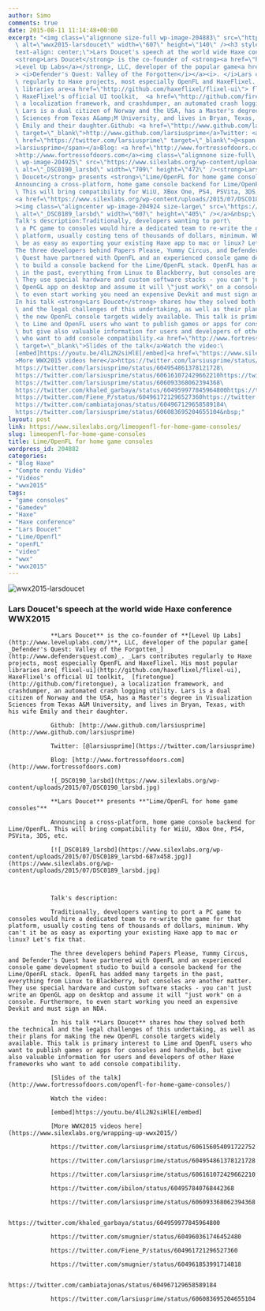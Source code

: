 ```yaml
---
author: Simo
comments: true
date: 2015-08-11 11:14:48+00:00
excerpt: "<img class=\"alignnone size-full wp-image-204883\" src=\"https://www.silexlabs.org/wp-content/uploads/2015/07/wwx2015-larsdoucet.png\"\
  \ alt=\"wwx2015-larsdoucet\" width=\"607\" height=\"140\" /><h3 style=\"\
  text-align: center;\">Lars Doucet's speech at the world wide Haxe conference WWX2015</h3>\
  <strong>Lars Doucet</strong> is the co-founder of <strong><a href=\"http://www.leveluplabs.com/\"\
  >Level Up Labs</a></strong>, LLC, developer of the popular game<a href=\"http://www.defendersquest.com\"\
  > <i>Defender's Quest: Valley of the Forgotten</i></a><i>. </i>Lars contributes\
  \ regularly to Haxe projects, most especially OpenFL and HaxeFlixel. His most popular\
  \ libraries are<a href=\"http://github.com/haxeflixel/flixel-ui\"> flixel-ui</a>,\
  \ HaxeFlixel's official UI toolkit,  <a href=\"http://github.com/firetongue\">firetongue</a>,\
  \ a localization framework, and crashdumper, an automated crash logging utility.\
  \ Lars is a dual citizen of Norway and the USA, has a Master's degree in Visualization\
  \ Sciences from Texas A&amp;M University, and lives in Bryan, Texas, with his wife\
  \ Emily and their daughter.Github: <a href=\"http://www.github.com/larsiusprime\"\
  \ target=\"_blank\">http://www.github.com/larsiusprime</a>Twitter: <a\
  \ href=\"https://twitter.com/larsiusprime\" target=\"_blank\">@<span class=\"screen-name\"\
  >larsiusprime</span></a>Blog: <a href=\"http://www.fortressofdoors.com\"\
  >http://www.fortressofdoors.com</a><img class=\"alignnone size-full\
  \ wp-image-204925\" src=\"https://www.silexlabs.org/wp-content/uploads/2015/07/DSC0190_larsbd.jpg\"\
  \ alt=\"_DSC0190_larsbd\" width=\"709\" height=\"472\" /><strong>Lars\
  \ Doucet</strong> presents <strong>\"Lime/OpenFL for home game consoles\"</strong>\
  Announcing a cross-platform, home game console backend for Lime/OpenFL.\
  \ This will bring compatibility for WiiU, XBox One, PS4, PSVita, 3DS, etc.\
  <a href=\"https://www.silexlabs.org/wp-content/uploads/2015/07/DSC0189_larsbd.jpg\"\
  ><img class=\"aligncenter wp-image-204924 size-large\" src=\"https://www.silexlabs.org/wp-content/uploads/2015/07/DSC0189_larsbd-687x458.jpg\"\
  \ alt=\"_DSC0189_larsbd\" width=\"607\" height=\"405\" /></a>&nbsp;\
  Talk's description:Traditionally, developers wanting to port\
  \ a PC game to consoles would hire a dedicated team to re-write the game for that\
  \ platform, usually costing tens of thousands of dollars, minimum. Why can't it\
  \ be as easy as exporting your existing Haxe app to mac or linux? Let's fix that.\
  The three developers behind Papers Please, Yummy Circus, and Defender's\
  \ Quest have partnered with OpenFL and an experienced console game development studio\
  \ to build a console backend for the Lime/OpenFL stack. OpenFL has added many targets\
  \ in the past, everything from Linux to Blackberry, but consoles are another matter.\
  \ They use special hardware and custom software stacks - you can't just write an\
  \ OpenGL app on desktop and assume it will \"just work\" on a console. Furthermore,\
  \ to even start working you need an expensive Devkit and must sign an NDA.\
  In his talk <strong>Lars Doucet</strong> shares how they solved both the technical\
  \ and the legal challenges of this undertaking, as well as their plans for making\
  \ the new OpenFL console targets widely available. This talk is primary interest\
  \ to Lime and OpenFL users who want to publish games or apps for consoles and handhelds,\
  \ but give also valuable information for users and developers of other Haxe frameworks\
  \ who want to add console compatibility.<a href=\"http://www.fortressofdoors.com/openfl-for-home-game-consoles/\"\
  \ target=\"_blank\">Slides of the talk</a>Watch the video:\
  [embed]https://youtu.be/4lL2N2siHlE[/embed]<a href=\"https://www.silexlabs.org/wrapping-up-wwx2015/\"\
  >More WWX2015 videos here</a>https://twitter.com/larsiusprime/status/606156054091722752\
  https://twitter.com/larsiusprime/status/604954861378121728\
  https://twitter.com/larsiusprime/status/606161072429662210https://twitter.com/ibilon/status/604957840768442368\
  https://twitter.com/larsiusprime/status/606093368062394368\
  https://twitter.com/khaled_garbaya/status/604959977845964800https://twitter.com/smugnier/status/604960361746452480\
  https://twitter.com/Fiene_P/status/604961721296527360https://twitter.com/smugnier/status/604961853991714818\
  https://twitter.com/cambiatajonas/status/604967129658589184\
  https://twitter.com/larsiusprime/status/606083695204655104&nbsp;"
layout: post
link: https://www.silexlabs.org/limeopenfl-for-home-game-consoles/
slug: limeopenfl-for-home-game-consoles
title: Lime/OpenFL for home game consoles
wordpress_id: 204882
categories:
- "Blog Haxe"
- "Compte rendu Vidéo"
- "Vidéos"
- "wwx2015"
tags:
- "game consoles"
- "Gamedev"
- "Haxe"
- "Haxe conference"
- "Lars Doucet"
- "Lime/Openfl"
- "openFL"
- "video"
- "wwx"
- "wwx2015"
---
```


![wwx2015-larsdoucet](https://www.silexlabs.org/wp-content/uploads/2015/07/wwx2015-larsdoucet.png)


### Lars Doucet's speech at the world wide Haxe conference WWX2015


				**Lars Doucet** is the co-founder of **[Level Up Labs](http://www.leveluplabs.com/)**, LLC, developer of the popular game[ _Defender's Quest: Valley of the Forgotten_](http://www.defendersquest.com)_. _Lars contributes regularly to Haxe projects, most especially OpenFL and HaxeFlixel. His most popular libraries are[ flixel-ui](http://github.com/haxeflixel/flixel-ui), HaxeFlixel's official UI toolkit,  [firetongue](http://github.com/firetongue), a localization framework, and crashdumper, an automated crash logging utility. Lars is a dual citizen of Norway and the USA, has a Master's degree in Visualization Sciences from Texas A&M University, and lives in Bryan, Texas, with his wife Emily and their daughter.

				Github: [http://www.github.com/larsiusprime](http://www.github.com/larsiusprime)

				Twitter: [@larsiusprime](https://twitter.com/larsiusprime)

				Blog: [http://www.fortressofdoors.com](http://www.fortressofdoors.com)

				![_DSC0190_larsbd](https://www.silexlabs.org/wp-content/uploads/2015/07/DSC0190_larsbd.jpg)

				**Lars Doucet** presents **"Lime/OpenFL for home game consoles"**

				Announcing a cross-platform, home game console backend for Lime/OpenFL. This will bring compatibility for WiiU, XBox One, PS4, PSVita, 3DS, etc.

				[![_DSC0189_larsbd](https://www.silexlabs.org/wp-content/uploads/2015/07/DSC0189_larsbd-687x458.jpg)](https://www.silexlabs.org/wp-content/uploads/2015/07/DSC0189_larsbd.jpg)



				Talk's description:

				Traditionally, developers wanting to port a PC game to consoles would hire a dedicated team to re-write the game for that platform, usually costing tens of thousands of dollars, minimum. Why can't it be as easy as exporting your existing Haxe app to mac or linux? Let's fix that.

				The three developers behind Papers Please, Yummy Circus, and Defender's Quest have partnered with OpenFL and an experienced console game development studio to build a console backend for the Lime/OpenFL stack. OpenFL has added many targets in the past, everything from Linux to Blackberry, but consoles are another matter. They use special hardware and custom software stacks - you can't just write an OpenGL app on desktop and assume it will "just work" on a console. Furthermore, to even start working you need an expensive Devkit and must sign an NDA.

				In his talk **Lars Doucet** shares how they solved both the technical and the legal challenges of this undertaking, as well as their plans for making the new OpenFL console targets widely available. This talk is primary interest to Lime and OpenFL users who want to publish games or apps for consoles and handhelds, but give also valuable information for users and developers of other Haxe frameworks who want to add console compatibility.

				[Slides of the talk](http://www.fortressofdoors.com/openfl-for-home-game-consoles/)

				Watch the video:

				[embed]https://youtu.be/4lL2N2siHlE[/embed]

				[More WWX2015 videos here](https://www.silexlabs.org/wrapping-up-wwx2015/)

				https://twitter.com/larsiusprime/status/606156054091722752

				https://twitter.com/larsiusprime/status/604954861378121728

				https://twitter.com/larsiusprime/status/606161072429662210

				https://twitter.com/ibilon/status/604957840768442368

				https://twitter.com/larsiusprime/status/606093368062394368

				https://twitter.com/khaled_garbaya/status/604959977845964800

				https://twitter.com/smugnier/status/604960361746452480

				https://twitter.com/Fiene_P/status/604961721296527360

				https://twitter.com/smugnier/status/604961853991714818

				https://twitter.com/cambiatajonas/status/604967129658589184

				https://twitter.com/larsiusprime/status/606083695204655104


